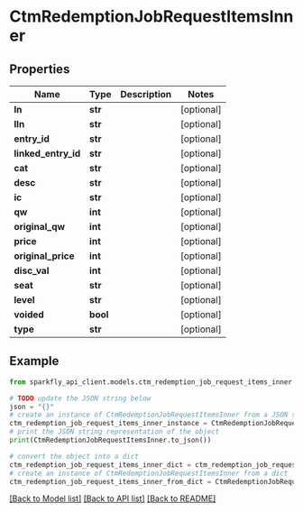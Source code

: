# CtmRedemptionJobRequestItemsInner


## Properties

Name | Type | Description | Notes
------------ | ------------- | ------------- | -------------
**ln** | **str** |  | [optional] 
**lln** | **str** |  | [optional] 
**entry_id** | **str** |  | [optional] 
**linked_entry_id** | **str** |  | [optional] 
**cat** | **str** |  | [optional] 
**desc** | **str** |  | [optional] 
**ic** | **str** |  | [optional] 
**qw** | **int** |  | [optional] 
**original_qw** | **int** |  | [optional] 
**price** | **int** |  | [optional] 
**original_price** | **int** |  | [optional] 
**disc_val** | **int** |  | [optional] 
**seat** | **str** |  | [optional] 
**level** | **str** |  | [optional] 
**voided** | **bool** |  | [optional] 
**type** | **str** |  | [optional] 

## Example

```python
from sparkfly_api_client.models.ctm_redemption_job_request_items_inner import CtmRedemptionJobRequestItemsInner

# TODO update the JSON string below
json = "{}"
# create an instance of CtmRedemptionJobRequestItemsInner from a JSON string
ctm_redemption_job_request_items_inner_instance = CtmRedemptionJobRequestItemsInner.from_json(json)
# print the JSON string representation of the object
print(CtmRedemptionJobRequestItemsInner.to_json())

# convert the object into a dict
ctm_redemption_job_request_items_inner_dict = ctm_redemption_job_request_items_inner_instance.to_dict()
# create an instance of CtmRedemptionJobRequestItemsInner from a dict
ctm_redemption_job_request_items_inner_from_dict = CtmRedemptionJobRequestItemsInner.from_dict(ctm_redemption_job_request_items_inner_dict)
```
[[Back to Model list]](../README.md#documentation-for-models) [[Back to API list]](../README.md#documentation-for-api-endpoints) [[Back to README]](../README.md)


